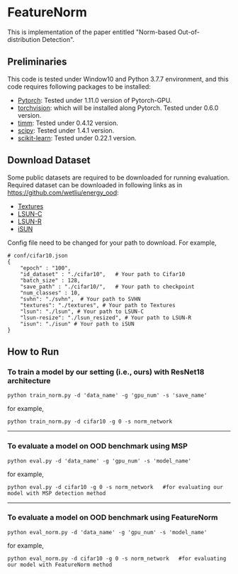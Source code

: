# FeatureNorm

This is implementation of the paper entitled "Norm-based Out-of-distribution Detection".

## Preliminaries
This code is tested under Window10 and Python 3.7.7 environment, and this code requires following packages to be installed:

- [Pytorch](https://pytorch.org/): Tested under 1.11.0 version of Pytorch-GPU.
- [torchvision](https://pytorch.org/vision/stable/index.html): which will be installed along Pytorch. Tested under 0.6.0 version.
- [timm](https://github.com/rwightman/pytorch-image-models): Tested under 0.4.12 version.
- [scipy](https://www.scipy.org/): Tested under 1.4.1 version.
- [scikit-learn](https://scikit-learn.org/stable/): Tested under 0.22.1 version.


## Download Dataset
Some public datasets are required to be downloaded for running evaluation. Required dataset can be downloaded in following links as in https://github.com/wetliu/energy_ood:
- [Textures](https://www.robots.ox.ac.uk/~vgg/data/dtd/)
- [LSUN-C](https://www.dropbox.com/s/fhtsw1m3qxlwj6h/LSUN.tar.gz)
- [LSUN-R](https://www.dropbox.com/s/moqh2wh8696c3yl/LSUN_resize.tar.gz)
- [iSUN](https://www.dropbox.com/s/ssz7qxfqae0cca5/iSUN.tar.gz)

Config file need to be changed for your path to download. For example,
~~~
# conf/cifar10.json
{
    "epoch" : "100",
    "id_dataset" : "./cifar10",   # Your path to Cifar10
    "batch_size" : 128,
    "save_path" : "./cifar10/",   # Your path to checkpoint
    "num_classes" : 10,
    "svhn": "./svhn",  # Your path to SVHN
    "textures": "./textures", # Your path to Textures
    "lsun": "./lsun", # Your path to LSUN-C
    "lsun-resize": "./lsun_resized", # Your path to LSUN-R
    "isun": "./isun" # Your path to iSUN
}
~~~

## How to Run

### To train a model by our setting (i.e., ours) with ResNet18 architecture
~~~
python train_norm.py -d 'data_name' -g 'gpu_num' -s 'save_name'
~~~
for example, 
~~~
python train_norm.py -d cifar10 -g 0 -s norm_network
~~~

- - -
### To evaluate a model on OOD benchmark using MSP
~~~
python eval.py -d 'data_name' -g 'gpu_num' -s 'model_name'
~~~
for example, 
~~~
python eval.py -d cifar10 -g 0 -s norm_network   #for evaluating our model with MSP detection method
~~~
---
### To evaluate a model on OOD benchmark using FeatureNorm
~~~
python eval_norm.py -d 'data_name' -g 'gpu_num' -s 'model_name'
~~~
for example, 
~~~
python eval_norm.py -d cifar10 -g 0 -s norm_network   #for evaluating our model with FeatureNorm method
~~~
